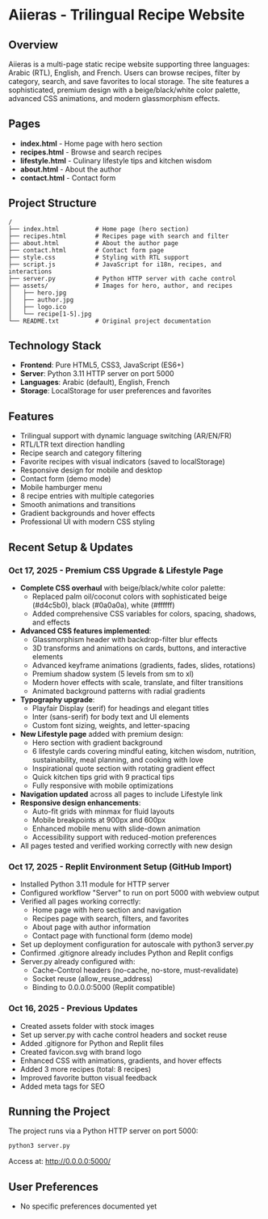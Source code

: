 # Aiieras - Trilingual Recipe Website

## Overview
Aiieras is a multi-page static recipe website supporting three languages: Arabic (RTL), English, and French. Users can browse recipes, filter by category, search, and save favorites to local storage. The site features a sophisticated, premium design with a beige/black/white color palette, advanced CSS animations, and modern glassmorphism effects.

## Pages
- **index.html** - Home page with hero section
- **recipes.html** - Browse and search recipes
- **lifestyle.html** - Culinary lifestyle tips and kitchen wisdom
- **about.html** - About the author
- **contact.html** - Contact form

## Project Structure
```
/
├── index.html          # Home page (hero section)
├── recipes.html        # Recipes page with search and filter
├── about.html          # About the author page
├── contact.html        # Contact form page
├── style.css           # Styling with RTL support
├── script.js           # JavaScript for i18n, recipes, and interactions
├── server.py           # Python HTTP server with cache control
├── assets/             # Images for hero, author, and recipes
│   ├── hero.jpg
│   ├── author.jpg
│   ├── logo.ico
│   └── recipe[1-5].jpg
└── README.txt          # Original project documentation
```

## Technology Stack
- **Frontend**: Pure HTML5, CSS3, JavaScript (ES6+)
- **Server**: Python 3.11 HTTP server on port 5000
- **Languages**: Arabic (default), English, French
- **Storage**: LocalStorage for user preferences and favorites

## Features
- Trilingual support with dynamic language switching (AR/EN/FR)
- RTL/LTR text direction handling
- Recipe search and category filtering
- Favorite recipes with visual indicators (saved to localStorage)
- Responsive design for mobile and desktop
- Contact form (demo mode)
- Mobile hamburger menu
- 8 recipe entries with multiple categories
- Smooth animations and transitions
- Gradient backgrounds and hover effects
- Professional UI with modern CSS styling

## Recent Setup & Updates

### Oct 17, 2025 - Premium CSS Upgrade & Lifestyle Page
- **Complete CSS overhaul** with beige/black/white color palette:
  * Replaced palm oil/coconut colors with sophisticated beige (#d4c5b0), black (#0a0a0a), white (#ffffff)
  * Added comprehensive CSS variables for colors, spacing, shadows, and effects
- **Advanced CSS features implemented**:
  * Glassmorphism header with backdrop-filter blur effects
  * 3D transforms and animations on cards, buttons, and interactive elements
  * Advanced keyframe animations (gradients, fades, slides, rotations)
  * Premium shadow system (5 levels from sm to xl)
  * Modern hover effects with scale, translate, and filter transitions
  * Animated background patterns with radial gradients
- **Typography upgrade**:
  * Playfair Display (serif) for headings and elegant titles
  * Inter (sans-serif) for body text and UI elements
  * Custom font sizing, weights, and letter-spacing
- **New Lifestyle page** added with premium design:
  * Hero section with gradient background
  * 6 lifestyle cards covering mindful eating, kitchen wisdom, nutrition, sustainability, meal planning, and cooking with love
  * Inspirational quote section with rotating gradient effect
  * Quick kitchen tips grid with 9 practical tips
  * Fully responsive with mobile optimizations
- **Navigation updated** across all pages to include Lifestyle link
- **Responsive design enhancements**:
  * Auto-fit grids with minmax for fluid layouts
  * Mobile breakpoints at 900px and 600px
  * Enhanced mobile menu with slide-down animation
  * Accessibility support with reduced-motion preferences
- All pages tested and verified working correctly with new design

### Oct 17, 2025 - Replit Environment Setup (GitHub Import)
- Installed Python 3.11 module for HTTP server
- Configured workflow "Server" to run on port 5000 with webview output
- Verified all pages working correctly:
  * Home page with hero section and navigation
  * Recipes page with search, filters, and favorites
  * About page with author information
  * Contact page with functional form (demo mode)
- Set up deployment configuration for autoscale with python3 server.py
- Confirmed .gitignore already includes Python and Replit configs
- Server.py already configured with:
  * Cache-Control headers (no-cache, no-store, must-revalidate)
  * Socket reuse (allow_reuse_address)
  * Binding to 0.0.0.0:5000 (Replit compatible)

### Oct 16, 2025 - Previous Updates
- Created assets folder with stock images
- Set up server.py with cache control headers and socket reuse
- Added .gitignore for Python and Replit files
- Created favicon.svg with brand logo
- Enhanced CSS with animations, gradients, and hover effects
- Added 3 more recipes (total: 8 recipes)
- Improved favorite button visual feedback
- Added meta tags for SEO

## Running the Project
The project runs via a Python HTTP server on port 5000:
```bash
python3 server.py
```

Access at: http://0.0.0.0:5000/

## User Preferences
- No specific preferences documented yet
